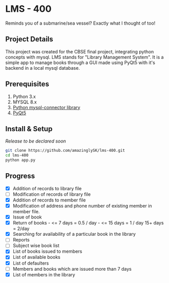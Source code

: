 # LMS - 400

Reminds you of a submarine/sea vessel? Exactly what I thought of too!

## Project Details 

This project was created for the CBSE final project, integrating python concepts with mysql. LMS stands for "Library Management System". It is a simple app to manage books through a GUI made using PyQt5 with it's backend in a local mysql database.

## Prerequisites

1. Python 3.x
2. MYSQL 8.x
3. [Python mysql-connector library](https://pypi.org/project/mysql-connector-python/)
4. [PyQt5](https://pypi.org/project/PyQt5/)

## Install & Setup

*Release to be declared soon*

```bash
git clone https://github.com/amazinglySK/lms-400.git
cd lms-400
python app.py
```


## Progress

-   [x] Addition of records to library file
-   [ ] Modification of records of library file
-   [x] Addition of records to member file
-   [x] Modification of address and phone number of existing member in member file.
-   [x] Issue of book
-   [x] Return of books - <= 7 days = 0.5 / day - <= 15 days = 1 / day 15+ days = 2/day
-   [x] Searching for availability of a particular book in the library
-   [ ] Reports
-   [ ] Subject wise book list
-   [x] List of books issued to members
-   [x] List of available books
-   [x] List of defaulters
-   [ ] Members and books which are issued more than 7 days
-   [x] List of members in the library
